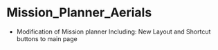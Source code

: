 Mission_Planner_Aerials
==============
- Modification of Mission planner Including: New Layout and Shortcut buttons to main page
  
